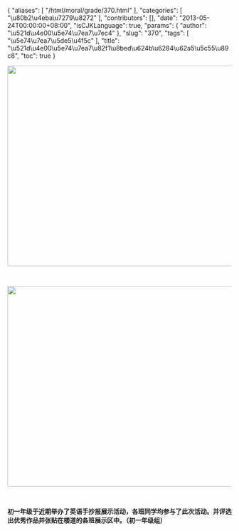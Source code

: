 {
    "aliases": [
        "/html/moral/grade/370.html"
    ],
    "categories": [
        "\u80b2\u4eba\u7279\u8272"
    ],
    "contributors": [],
    "date": "2013-05-24T00:00:00+08:00",
    "isCJKLanguage": true,
    "params": {
        "author": "\u521d\u4e00\u5e74\u7ea7\u7ec4"
    },
    "slug": "370",
    "tags": [
        "\u5e74\u7ea7\u5de5\u4f5c"
    ],
    "title": "\u521d\u4e00\u5e74\u7ea7\u82f1\u8bed\u624b\u6284\u62a5\u5c55\u89c8",
    "toc": true
}

<img
    src="https://cdn.tfls.online/mirror/full/3726885f60b05c729e08832032b6f3c33ea07c75.jpg"
    style="display:block;margin-left:auto;margin-right:auto;"
    decoding="async"
    fetchpriority="auto"
    loading="lazy"
    height="450"
    width="600"
/>

 


<img
    src="https://cdn.tfls.online/mirror/full/5ba51632f15f5738f2969dcbd3a24f6bad68b045.jpg"
    style="display:block;margin-left:auto;margin-right:auto;"
    decoding="async"
    fetchpriority="auto"
    loading="lazy"
    height="450"
    width="600"
/>

 

**初一年级于近期举办了英语手抄报展示活动，各班同学均参与了此次活动。并评选出优秀作品并张贴在楼道的各班展示区中。（初一年级组）**

